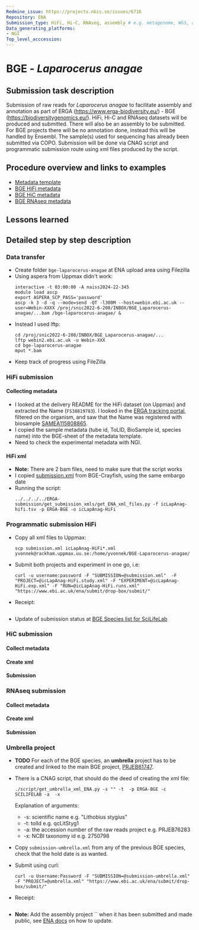```yaml
---
Redmine_issue: https://projects.nbis.se/issues/6716
Repository: ENA
Submission_type: HiFi, Hi-C, RNAseq, assembly # e.g. metagenome, WGS, assembly, - IF RELEVANT
Data_generating_platforms:
- NGI
Top_level_acccession: 
---
```


# BGE - *Laparocerus anagae*

## Submission task description
Submission of raw reads for *Laparocerus anagae* to facilitate assembly and annotation as part of ERGA (https://www.erga-biodiversity.eu/) - BGE (https://biodiversitygenomics.eu/). HiFi, Hi-C and RNAseq datasets will be produced and submitted. There will also be an assembly to be submitted. For BGE projects there will be no annotation done, instead this will be handled by Ensembl. The sample(s) used for sequencing has already been submitted via COPO.
Submission will be done via CNAG script and programmatic submission route using xml files produced by the script.

## Procedure overview and links to examples

* [Metadata template](./data/BGE-Laparocerus-anagae-metadata.xlsx)
* [BGE HiFi metadata](./data/-hifi.tsv)
* [BGE HiC metadata](./data/-hic.tsv)
* [BGE RNAseq metadata](./data/-rnaseq.tsv)

## Lessons learned
<!-- What went well? What did not went so well? What would you have done differently? -->

## Detailed step by step description

### Data transfer
* Create folder `bge-laparocerus-anagae` at ENA upload area using Filezilla
* Using aspera from Uppmax didn't work:
    ```
    interactive -t 03:00:00 -A naiss2024-22-345
    module load ascp
    export ASPERA_SCP_PASS='password'
    ascp -k 3 -d -q --mode=send -QT -l300M --host=webin.ebi.ac.uk --user=Webin-XXXX /proj/snic2022-6-208/INBOX/BGE_Laparocerus-anagae/...bam /bge-laparocerus-anagae/ &
    ```
* Instead I used lftp:
    ```
    cd /proj/snic2022-6-208/INBOX/BGE_Laparocerus-anagae/...
    lftp webin2.ebi.ac.uk -u Webin-XXX
    cd bge-laparocerus-anagae
    mput *.bam
    ```
* Keep track of progress using FileZilla

### HiFi submission
#### Collecting metadata
* I looked at the delivery README for the HiFi dataset (on Uppmax) and extracted the Name (`FS38819783`). I looked in the [ERGA tracking portal](https://genomes.cnag.cat/erga-stream/samples/), filtered on the organism, and saw that the Name was registered with biosample [SAMEA115808865](https://www.ebi.ac.uk/biosamples/samples/SAMEA115808865).
* I copied the sample metadata (tube id, ToLID, BioSample id, species name) into the BGE-sheet of the metadata template.
* Need to check the experimental metadata with NGI.

#### HiFi xml
* **Note:** There are 2 bam files, need to make sure that the script works
* I copied [submission.xml](./data/submission.xml) from BGE-Crayfish, using the same embargo date
* Running the script:
    ```
    ../../../../ERGA-submission/get_submission_xmls/get_ENA_xml_files.py -f icLapAnag-hifi.tsv -p ERGA-BGE -o icLapAnag-HiFi
    ```

### Programmatic submission HiFi
* Copy all xml files to Uppmax:
    ```
    scp submission.xml icLapAnag-HiFi*.xml yvonnek@rackham.uppmax.uu.se:/home/yvonnek/BGE-Laparocerus-anagae/
    ```
* Submit both projects and experiment in one go, i.e:
    ```
    curl -u username:password -F "SUBMISSION=@submission.xml"  -F "PROJECT=@icLapAnag-HiFi.study.xml" -F "EXPERIMENT=@icLapAnag-HiFi.exp.xml" -F "RUN=@icLapAnag-HiFi.runs.xml" "https://www.ebi.ac.uk/ena/submit/drop-box/submit/"
    ```
* Receipt:
    ```
    
    ```
* Update of submission status at [BGE Species list for SciLifeLab](https://docs.google.com/spreadsheets/d/1mSuL_qGffscer7G1FaiEOdyR68igscJB0CjDNSCNsvg/)

### HiC submission
#### Collect metadata
#### Create xml
#### Submission

### RNAseq submission
#### Collect metadata
#### Create xml
#### Submission

### Umbrella project
* **TODO**
For each of the BGE species, an **umbrella** project has to be created and linked to the main BGE project, [PRJEB61747](https://www.ebi.ac.uk/ena/browser/view/PRJEB61747).

* There is a CNAG script, that should do the deed of creating the xml file:
    ```
    ./script/get_umbrella_xml_ENA.py -s "" -t  -p ERGA-BGE -c SCILIFELAB -a  -x 
    ```
    Explanation of arguments:
    * -s: scientific name e.g. "Lithobius stygius"
    * -t: tolId e.g. qcLitStyg1
    * -a: the accession number of the raw reads project e.g. PRJEB76283
    * -x: NCBI taxonomy id e.g. 2750798

* Copy `submission-umbrella.xml` from any of the previous BGE species, check that the hold date is as wanted.
* Submit using curl:
    ```
    curl -u Username:Password -F "SUBMISSION=@submission-umbrella.xml" -F "PROJECT=@umbrella.xml" "https://www.ebi.ac.uk/ena/submit/drop-box/submit/"
    ```
* Receipt:
    ```
    
    ```
* **Note:** Add the assembly project `` when it has been submitted and made public, see [ENA docs](https://ena-docs.readthedocs.io/en/latest/faq/umbrella.html#adding-children-to-an-umbrella) on how to update.
